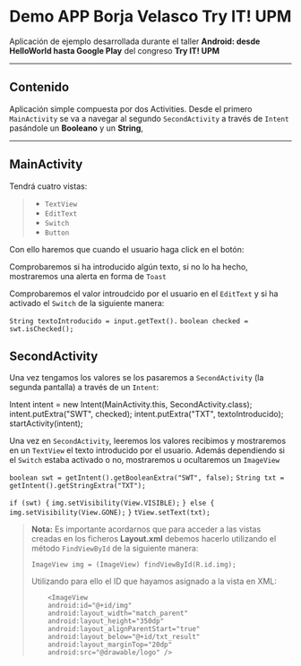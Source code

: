 Demo APP Borja Velasco Try IT! UPM
===================

Aplicación de ejemplo desarrollada durante el taller **Android: desde HelloWorld hasta Google Play** del congreso **Try IT! UPM**

----------


Contenido
-------------

Aplicación simple compuesta por dos Activities. Desde el primero `MainActivity` se va a navegar al segundo `SecondActivity` a través de `Intent` pasándole un **Booleano** y un **String**,

----------

## MainActivity ##

Tendrá cuatro vistas:

>  - `TextView`
>  - `EditText`
>  - `Switch`
>  - `Button`

Con ello haremos que cuando el usuario haga click en el botón:

Comprobaremos si ha introducido algún texto, si no lo ha hecho, mostraremos una alerta en forma de `Toast` 

Comprobaremos el valor introudcido por el usuario en el `EditText` y si ha activado el `Switch` de la siguiente manera:

`String textoIntroducido = input.getText().`
`boolean checked = swt.isChecked();`

## SecondActivity ##

Una vez tengamos los valores se los pasaremos a `SecondActivity` (la segunda pantalla) a través de un `Intent`:

Intent intent = new Intent(MainActivity.this, SecondActivity.class); intent.putExtra("SWT", checked); intent.putExtra("TXT", textoIntroducido); startActivity(intent);

Una vez en `SecondActivity`, leeremos los valores recibimos y mostraremos en un `TextView` el texto introducido por el usuario. Además dependiendo si el `Switch` estaba activado o no, mostraremos u ocultaremos un `ImageView`

`boolean swt = getIntent().getBooleanExtra("SWT", false);`
`String txt = getIntent().getStringExtra("TXT");`

`if (swt) {`
`img.setVisibility(View.VISIBLE);`
`} else {`
`img.setVisibility(View.GONE);`
`}`
`tView.setText(txt);`

>  **Nota:** Es importante acordarnos que para acceder a las vistas
> creadas en los ficheros **Layout.xml** debemos hacerlo utilizando el
> método `FindViewById` de la siguiente manera: 
> 
>     ImageView img = (ImageView) findViewById(R.id.img);
> 
> Utilizando para ello el ID que hayamos asignado a la vista en XML:
> 
>         <ImageView
>         android:id="@+id/img"
>         android:layout_width="match_parent"
>         android:layout_height="350dp"
>         android:layout_alignParentStart="true"
>         android:layout_below="@+id/txt_result"
>         android:layout_marginTop="20dp"
>         android:src="@drawable/logo" />



